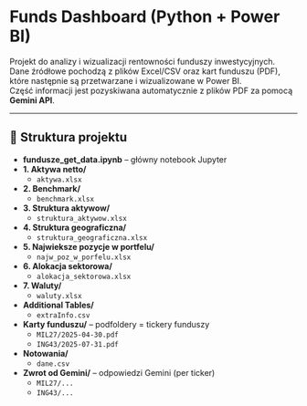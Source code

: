 # Funds Dashboard (Python + Power BI)

Projekt do analizy i wizualizacji rentowności funduszy inwestycyjnych.  
Dane źródłowe pochodzą z plików Excel/CSV oraz kart funduszu (PDF), które następnie są przetwarzane i wizualizowane w Power BI.  
Część informacji jest pozyskiwana automatycznie z plików PDF za pomocą **Gemini API**.

---

## 📂 Struktura projektu

- **fundusze_get_data.ipynb** – główny notebook Jupyter  
- **1. Aktywa netto/**
  - `aktywa.xlsx`  
- **2. Benchmark/**
  - `benchmark.xlsx`  
- **3. Struktura aktywow/**
  - `struktura_aktywow.xlsx`  
- **4. Struktura geograficzna/**
  - `struktura_geograficzna.xlsx`  
- **5. Najwieksze pozycje w portfelu/**
  - `najw_poz_w_porfelu.xlsx`  
- **6. Alokacja sektorowa/**
  - `alokacja_sektorowa.xlsx`  
- **7. Waluty/**
  - `waluty.xlsx`  
- **Additional Tables/**
  - `extraInfo.csv`  
- **Karty funduszu/** – podfoldery = tickery funduszy  
  - `MIL27/2025-04-30.pdf`  
  - `ING43/2025-07-31.pdf`  
- **Notowania/**
  - `dane.csv` 
- **Zwrot od Gemini/** – odpowiedzi Gemini (per ticker)  
  - `MIL27/...`  
  - `ING43/...`  
